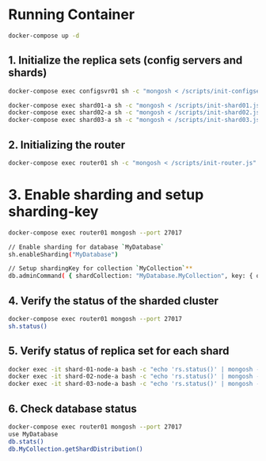 # Running Container
```bash
docker-compose up -d
```

## 1. Initialize the replica sets (config servers and shards)
```bash
docker-compose exec configsvr01 sh -c "mongosh < /scripts/init-configserver.js"

docker-compose exec shard01-a sh -c "mongosh < /scripts/init-shard01.js"
docker-compose exec shard02-a sh -c "mongosh < /scripts/init-shard02.js"
docker-compose exec shard03-a sh -c "mongosh < /scripts/init-shard03.js"
```

## 2. Initializing the router
```bash
docker-compose exec router01 sh -c "mongosh < /scripts/init-router.js"
```

# 3. Enable sharding and setup sharding-key
```bash
docker-compose exec router01 mongosh --port 27017

// Enable sharding for database `MyDatabase`
sh.enableSharding("MyDatabase")

// Setup shardingKey for collection `MyCollection`**
db.adminCommand( { shardCollection: "MyDatabase.MyCollection", key: { oemNumber: "hashed", zipCode: 1, supplierId: 1 }, numInitialChunks: 3 } )

```

## 4. Verify the status of the sharded cluster

```bash
docker-compose exec router01 mongosh --port 27017
sh.status()
```

## 5. Verify status of replica set for each shard
```bash
docker exec -it shard-01-node-a bash -c "echo 'rs.status()' | mongosh --port 27017" 
docker exec -it shard-02-node-a bash -c "echo 'rs.status()' | mongosh --port 27017" 
docker exec -it shard-03-node-a bash -c "echo 'rs.status()' | mongosh --port 27017" 
```

## 6. Check database status
```bash
docker-compose exec router01 mongosh --port 27017
use MyDatabase
db.stats()
db.MyCollection.getShardDistribution()
```